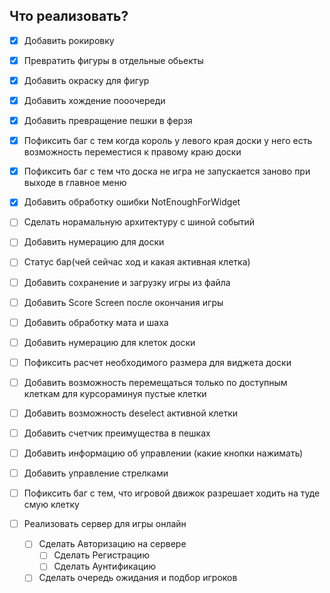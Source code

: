 ## Что реализовать?
- [X] Добавить рокировку
- [X] Превратить фигуры в отдельные обьекты
- [X] Добавить окраску для фигур
- [X] Добавить хождение пооочереди
- [X] Добавить превращение пешки в ферзя
- [X] Пофиксить баг с тем когда король у левого края доски у него есть возможность переместися к правому краю доски
- [X] Пофиксить баг с тем что доска не игра не запускается заново при выходе в главное меню
- [X] Добавить обработку ошибки NotEnoughForWidget
- [ ] Сделать норамальную архитектуру с шиной событий
- [ ] Добавить нумерацию для доски
- [ ] Статус бар(чей сейчас ход и какая активная клетка)
- [ ] Добавить сохранение и загрузку игры из файла
- [ ] Добавить Score Screen после окончания игры
- [ ] Добавить обработку мата и шаха
- [ ] Добавить нумерацию для клеток доски
- [ ] Пофиксить расчет необходимого размера для виджета доски
- [ ] Добавить возможность перемещаться только по доступным клеткам для курсораминуя пустые клетки
- [ ] Добавить возможность deselect активной клетки
- [ ] Добавить счетчик преимущества в пешках
- [ ] Добавить информацию об управлении (какие кнопки нажимать)
- [ ] Добавить управление стрелками
- [ ] Пофиксить баг с тем, что игровой движок разрешает ходить на туде смую клетку

- [ ] Реализовать сервер для игры онлайн
  - [ ] Сделать Авторизацию на сервере
    - [ ] Сделать Регистрацию
    - [ ] Сделать Аунтификацию
  - [ ] Сделать очередь ожидания и подбор игроков